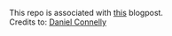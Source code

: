 This repo is associated with [this](http://dhconnelly.com/paip-python/docs/paip/othello.html) blogpost.\
Credits to: [Daniel Connelly](https://github.com/dhconnelly)
